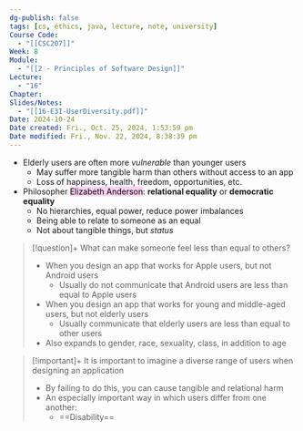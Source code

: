 ```yaml
---
dg-publish: false
tags: [cs, ethics, java, lecture, note, university]
Course Code:
  - "[[CSC207]]"
Week: 8
Module:
  - "[[2 - Principles of Software Design]]"
Lecture:
  - "16"
Chapter: 
Slides/Notes:
  - "[[16-E3I-UserDiversity.pdf]]"
Date: 2024-10-24
Date created: Fri., Oct. 25, 2024, 1:53:59 pm
Date modified: Fri., Nov. 22, 2024, 8:38:39 pm
---
```


- Elderly users are often more *vulnerable* than younger users
    - May suffer more tangible harm than others without access to an app
    - Loss of happiness, health, freedom, opportunities, etc.
- Philosopher <mark style="background: #FFB8EBA6;">Elizabeth Anderson</mark>: **relational equality** or **democratic equality**
    - No hierarchies, equal power, reduce power imbalances
    - Being able to relate to someone as an equal
    - Not about tangible things, but *status*

> [!question]+ What can make someone feel less than equal to others?
> - When you design an app that works for Apple users, but not Android users
>     - Usually do not communicate that Android users are less than equal to Apple users
> - When you design an app that works for young and middle-aged users, but not elderly users
>     - Usually communicate that elderly users are less than equal to other users
> - Also expands to gender, race, sexuality, class, in addition to age

> [!important]+ It is important to imagine a diverse range of users when designing an application
> - By failing to do this, you can cause tangible and relational harm
> - An especially important way in which users differ from one another:
>     - ==Disability==
